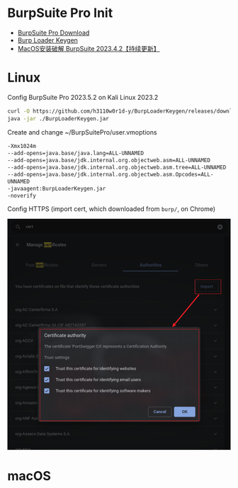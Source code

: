 # BurpSuite Pro Init

- [BurpSuite Pro Download](https://portswigger.net/burp/releases)
- [Burp Loader Keygen](https://github.com/h3110w0r1d-y/BurpLoaderKeygen)
- [MacOS安装破解 BurpSuite 2023.4.2【持续更新】](https://www.lzskyline.com/index.php/archives/121/)

# Linux

Config BurpSuite Pro 2023.5.2 on Kali Linux 2023.2

```bash
curl -O https://github.com/h3110w0r1d-y/BurpLoaderKeygen/releases/download/1.14/BurpLoaderKeygen.jar
java -jar ./BurpLoaderKeygen.jar
```

Create and change ~/BurpSuitePro/user.vmoptions
```
-Xmx1024m
--add-opens=java.base/java.lang=ALL-UNNAMED
--add-opens=java.base/jdk.internal.org.objectweb.asm=ALL-UNNAMED
--add-opens=java.base/jdk.internal.org.objectweb.asm.tree=ALL-UNNAMED
--add-opens=java.base/jdk.internal.org.objectweb.asm.Opcodes=ALL-UNNAMED
-javaagent:BurpLoaderKeygen.jar
-noverify
```

Config HTTPS (import cert, which downloaded from `burp/`, on Chrome)

![import cert](./.img-BurpSuitePro/1.png)

# macOS